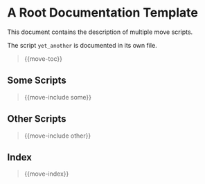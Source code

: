 
# A Root Documentation Template

This document contains the description of multiple move scripts.

The script `yet_another` is documented in its own file.

> {{move-toc}}

## Some Scripts

> {{move-include some}}

## Other Scripts

> {{move-include other}}

## Index

> {{move-index}}

